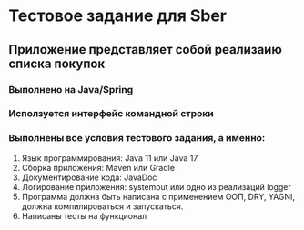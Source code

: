 # Тестовое задание для Sber
## Приложение представляет собой реализаию списка покупок

### Выполнено на Java/Spring
### Исползуется интерфейс командной строки
### Выполнены все условия тестового задания, а именно:
1. Язык программирования: Java 11 или Java 17
2. Сборка приложения: Maven или Gradle
3. Документирование кода: JavaDoc
4. Логирование приложения: systemout или одно из реализаций logger
5. Программа должна быть написана с применением ООП, DRY, YAGNI, должна компилироваться и запускаться.
6. Написаны тесты на функционал
